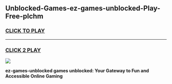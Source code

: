 
## Unblocked-Games-ez-games-unblocked-Play-Free-plchm
<h3>
<a href="https://premium76.site?title=ez-games-unblocked&ref=20A">CLICK TO PLAY</a></h3>
<hr>

<h3>
<a href="https://premium76.site?title=ez-games-unblocked&ref=20A">CLICK 2 PLAY</a>
  
</h3>

<a href="https://premium76.site?title=ez-games-unblocked&ref=20A"><img src="https://clearcache.store/games.png"></a>


**ez-games-unblocked games unblocked: Your Gateway to Fun and Accessible Online Gaming**
